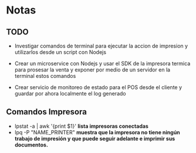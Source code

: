# Notas

## TODO

- Investigar comandos de terminal para ejecutar la accion de impresion y utilizarlos desde un script con Nodejs

- Crear un microservice con Nodejs y usar el SDK de la impresora termica para prosesar la venta y exponer por medio
  de un servidor en la terminal estos comandos

- Crear servicio de monitoreo de estado para el POS desde el cliente y guardar por ahora localmente el log generado

## Comandos Impresora

- lpstat -a | awk '{print $1}' **lista impresoras conectadas**
- lpq -P "NAME_PRINTER" **muestra que la impresora no tiene ningún trabajo de impresión y que puede seguir adelante e imprimir sus documentos.**
